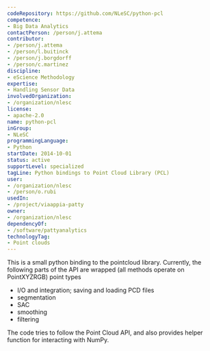 ```yaml
---
codeRepository: https://github.com/NLeSC/python-pcl
competence:
- Big Data Analytics
contactPerson: /person/j.attema
contributor:
- /person/j.attema
- /person/l.buitinck
- /person/j.borgdorff
- /person/c.martinez
discipline:
- eScience Methodology
expertise:
- Handling Sensor Data
involvedOrganization:
- /organization/nlesc
license:
- apache-2.0
name: python-pcl
inGroup:
- NLeSC
programmingLanguage:
- Python
startDate: 2014-10-01
status: active
supportLevel: specialized
tagLine: Python bindings to Point Cloud Library (PCL)
user:
- /organization/nlesc
- /person/o.rubi
usedIn:
- /project/viaappia-patty
owner: 
- /organization/nlesc
dependencyOf:
- /software/pattyanalytics
technologyTag:
- Point clouds
---
```

This is a small python binding to the pointcloud library. Currently, the following parts of the API are wrapped (all methods operate on PointXYZRGB) point types

- I/O and integration; saving and loading PCD files
- segmentation
- SAC
- smoothing
- filtering

The code tries to follow the Point Cloud API, and also provides helper function for interacting with NumPy.

